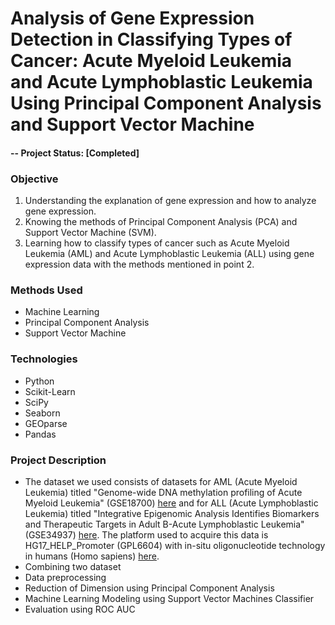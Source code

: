 # Analysis of Gene Expression Detection in Classifying Types of Cancer: Acute Myeloid Leukemia and Acute Lymphoblastic Leukemia Using Principal Component Analysis and Support Vector Machine

#### -- Project Status: [Completed]

### Objective
1. Understanding the explanation of gene expression and how to analyze gene expression.
2. Knowing the methods of Principal Component Analysis (PCA) and Support Vector Machine (SVM).
3. Learning how to classify types of cancer such as Acute Myeloid Leukemia (AML) and Acute Lymphoblastic Leukemia (ALL) using gene expression data with the methods mentioned in point 2.

### Methods Used
* Machine Learning
* Principal Component Analysis
* Support Vector Machine

### Technologies
* Python
* Scikit-Learn
* SciPy
* Seaborn
* GEOparse
* Pandas
  
### Project Description
* The dataset we used consists of datasets for AML (Acute Myeloid Leukemia) titled "Genome-wide DNA methylation profiling of Acute Myeloid Leukemia" (GSE18700) [here](https://www.ncbi.nlm.nih.gov/geo/query/acc.cgi?acc=GSE18700) and for ALL (Acute Lymphoblastic Leukemia) titled "Integrative Epigenomic Analysis Identifies Biomarkers and Therapeutic Targets in Adult B-Acute Lymphoblastic Leukemia" (GSE34937) [here](https://www.ncbi.nlm.nih.gov/geo/query/acc.cgi?acc=GSE34937). The platform used to acquire this data is HG17_HELP_Promoter (GPL6604) with in-situ oligonucleotide technology in humans (Homo sapiens) [here](https://www.ncbi.nlm.nih.gov/geo/query/acc.cgi?acc=GPL6604).
* Combining two dataset
* Data preprocessing
* Reduction of Dimension using Principal Component Analysis
* Machine Learning Modeling using Support Vector Machines Classifier
* Evaluation using ROC AUC
 
